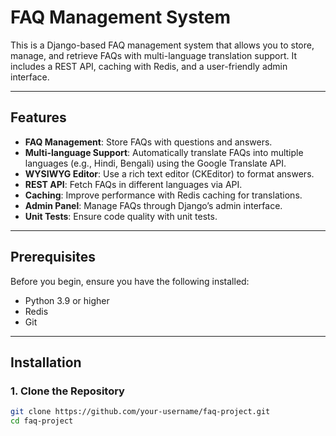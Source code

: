 # FAQ Management System

This is a Django-based FAQ management system that allows you to store, manage, and retrieve FAQs with multi-language translation support. It includes a REST API, caching with Redis, and a user-friendly admin interface.

---

## Features
- **FAQ Management**: Store FAQs with questions and answers.
- **Multi-language Support**: Automatically translate FAQs into multiple languages (e.g., Hindi, Bengali) using the Google Translate API.
- **WYSIWYG Editor**: Use a rich text editor (CKEditor) to format answers.
- **REST API**: Fetch FAQs in different languages via API.
- **Caching**: Improve performance with Redis caching for translations.
- **Admin Panel**: Manage FAQs through Django’s admin interface.
- **Unit Tests**: Ensure code quality with unit tests.

---

## Prerequisites
Before you begin, ensure you have the following installed:
- Python 3.9 or higher
- Redis
- Git

---

## Installation

### 1. Clone the Repository
```bash
git clone https://github.com/your-username/faq-project.git
cd faq-project
